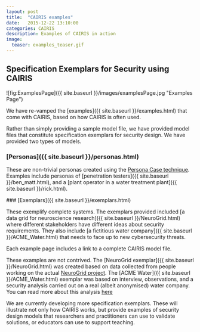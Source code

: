 ```yaml
---
layout: post
title:  "CAIRIS examples"
date:   2015-12-22 13:10:00
categories: CAIRIS
description: Examples of CAIRIS in action
image:
  teaser: examples_teaser.gif
---
```


## Specification Exemplars for Security using CAIRIS ##

![fig:ExamplesPage]({{ site.baseurl }}/images/examplesPage.jpg "Examples Page")

We have re-vamped the [examples]({{ site.baseurl }}/examples.html) that come with CAIRIS, based on how CAIRIS is often used.

Rather than simply providing a sample model file, we have provided model files that constitute specification exemplars for security design.  We have provided two types of models.

### [Personas]({{ site.baseurl }}/personas.html)

These are non-trivial personas created using the [Persona Case technique](http://www.shamalfaily.com/wp-content/papercite-data/pdf/fafl111.pdf).  Examples include personas of [penetration testers]({{ site.baseurl }}/ben_matt.html), and a [plant operator in a water treatment plant]({{ site.baseurl }}/rick.html).

### [Exemplars]({{ site.baseurl }}/exemplars.html)

These exemplify complete systems.  The exemplars provided included [a data grid for neuroscience research]({{ site.baseurl }}/NeuroGrid.html) where different stakeholders have different ideas about security requirements.  They also include [a fictitious water company]({{ site.baseurl }}/ACME_Water.html) that needs to face up to new cybersecurity threats.

Each example page includes a link to a complete CAIRIS model file.

These examples are not contrived.  The [NeuroGrid exemplar]({{ site.baseurl }}/NeuroGrid.html) was created based on data collected from people working on the actual [NeuroGrid project](http://gtr.rcuk.ac.uk/project/C86DB105-5E52-4F37-BF3B-12A3500EB713).  The [ACME Water]({{ site.baseurl }}/ACME_Water.html) exemplar was based on interview, observations, and a security analysis carried out on a real (albeit anonymised) water company.  You can read more about this analysis [here](http://www.shamalfaily.com/wp-content/papercite-data/pdf/fafl113.pdf)

We are currently developing more specification exemplars.  These will illustrate not only how CAIRIS works, but provide examples of security design models that researchers and practitioners can use to validate solutions, or educators can use to support teaching.

